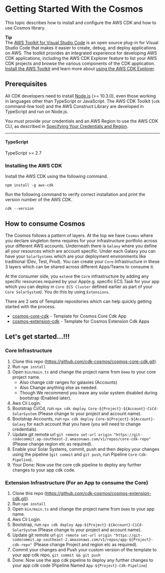 # Getting Started With the Cosmos

This topic describes how to install and configure the AWS CDK and how to use Cosmos library.

**Tip**  
The [AWS Toolkit for Visual Studio Code](https://aws.amazon.com/visualstudiocode/) is an open source plug-in for Visual Studio Code that makes it easier to create, debug, and deploy applications on AWS. The toolkit provides an integrated experience for developing AWS CDK applications, including the AWS CDK Explorer feature to list your AWS CDK projects and browse the various components of the CDK application. [Install the AWS Toolkit](https://docs.aws.amazon.com/toolkit-for-vscode/latest/userguide/setup-toolkit.html) and learn more about [using the AWS CDK Explorer](https://docs.aws.amazon.com/toolkit-for-vscode/latest/userguide/cdk-explorer.html).

## Prerequisites

All CDK developers need to install [Node.js](https://nodejs.org/en/download) (>= 10.3.0), even those working in languages other than TypeScript or JavaScript. The AWS CDK Toolkit (`cdk` command-line tool) and the AWS Construct Library are developed in TypeScript and run on Node.js.

You must provide your credentials and an AWS Region to use the AWS CDK CLI, as described in [Specifying Your Credentials and Region](https://github.com/awsdocs/aws-cdk-guide/blob/master/doc_source/getting_started.md#getting_started_credentials).

---

#### TypeScript

TypeScript >= 2.7

### Installing the AWS CDK

Install the AWS CDK using the following command.

```
npm install -g aws-cdk
```

Run the following command to verify correct installation and print the version number of the AWS CDK.

```
cdk --version
```

## How to consume Cosmos

The Cosmos follows a pattern of layers. At the top we have `Cosmos` where you declare singleton items requires for your infrastructure portfolio across your different AWS accounts. Underneath there is `Galaxy` where you define all your resources which are account specific. Under each Galaxy you can have your `SolarSystems` which are your deployment environments like traditional (Dev, Test, Prod). You can create your `Core` Infrastructure in these 3 layers which can be shared across different Apps/Teams to consume it.

At the consumer side, you `extend` the `Core` infrastructure by adding any specific resources required by your App(e.g. specific ECS Task for your app which you can deploy in `Core ECS Cluster` defined earlier as part of your `Core SolarSystem`). You do this by using `Extensions`.

There are 2 sets of Template repositories which can help quickly getting started with the process.
- [cosmos-core-cdk](https://github.com/cdk-cosmos/cosmos-core-cdk) - Template for Cosmos Core Cdk App
- [cosmos-extension-cdk](https://github.com/cdk-cosmos/cosmos-extension-cdk) - Template for Cosmos Extension Cdk Apps

## Let's get started...!!!

### Core Infrastructure

1. Clone this repo (https://github.com/cdk-cosmos/cosmos-core-cdk.git).
2. Run `npm install`
3. Open `bin/main.ts` and change the project name from `Demo` to your core project name.
   - Also change cidr ranges for galaxies (Accounts)
   - Also Change anything else as needed.
   - Though We recommend you leave any solar system disabled during bootstrap (Enabled later).
4. Aws Cli Login.
5. Bootstrap Ci/Cd, run `npx cdk deploy Core-${Project}-${Account}-CiCd-SolarSystem` (Please change to your project and account name).
6. Bootstrap Accounts, run `npx cdk deploy Core-${Project}-${Account}-Galaxy` for each account that you have (you will need to change credentials).
7. Update git remote url `git remote set-url origin "https://git-codecommit.ap-southeast-2.amazonaws.com/v1/repos/core-cdk-repo"` (Please change region etc as required).
8. Enable your Solar Systems, commit, push and then deploy your changes using the pipeline (`git commit` and `git push`, run Pipeline `Core-Cdk-Pipeline`).
9. Your Done: Now use the core cdk pipeline to deploy any further changes to your app cdk code.

### Extension Infrastructure (For an App to consume the Core)

1. Clone this repo (https://github.com/cdk-cosmos/cosmos-extension-cdk.git).
2. Run `npm install`
3. Open `bin/main.ts` and change the project name from `Demo` to your app name.
4. Aws Cli Login.
5. Bootstrap, run `npx cdk deploy App-${Project}-${Account}-CiCd-SolarSystem` (Please change to your project and account name).
6. Update git remote url `git remote set-url origin "https://git-codecommit.ap-southeast-2.amazonaws.com/v1/repos/app-${Project}-cdk-repo"` (Please change Project and region etc as required).
7. Commit your changes and Push your custom version of the template to your app cdk repo, `git commit && git push`
8. Done: Now use the app cdk pipeline to deploy any further changes to your app cdk code (Pipeline Named `App-${Project}-Cdk-Pipeline`)

